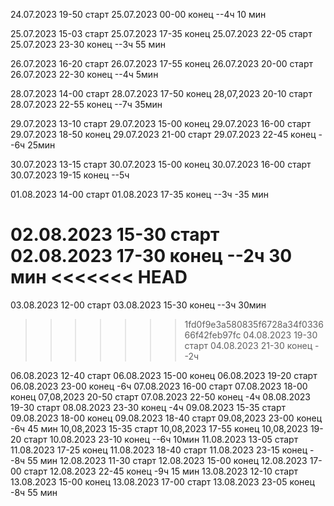 24.07.2023 19-50 старт
25.07.2023 00-00 конец
 --4ч 10 мин

25.07.2023 15-03 старт
25.07.2023 17-35 конец
25.07.2023 22-05 старт
25.07.2023 23-30 конец
--3ч 55 мин

26.07.2023 16-20 старт
26.07.2023 17-55 конец
26.07.2023 20-00 старт
26.07.2023 22-30 конец
--4ч 5мин

28.07.2023 14-00 старт
28.07.2023 17-50 конец
28,07,2023 20-10 старт
28.07.2023 22-55 конец
--7ч 35мин

29.07.2023 13-10 старт
29.07.2023 15-00 конец
29.07.2023 16-00 старт
29.07.2023 18-50 конец
29.07.2023 21-00 старт
29.07.2023 22-45 конец
--6ч 25мин

30.07.2023 13-15 старт
30.07.2023 15-00 конец
30.07.2023 16-00 старт
30.07.2023 19-15 конец
--5ч


01.08.2023 14-00 старт
01.08.2023 17-35 конец
--3ч -35 мин

02.08.2023 15-30 старт
02.08.2023 17-30 конец
--2ч 30 мин
<<<<<<< HEAD
=======
03.08.2023 12-00 старт
03.08.2023 15-30 конец
--3ч 30мин
>>>>>>> 1fd0f9e3a580835f6728a34f033666f42feb97fc
04.08.2023 19-30 старт
04.08.2023 21-30 конец
--2ч

06.08.2023 12-40 старт
06.08.2023 15-00 конец
06.08.2023 19-20 старт
06.08.2023 23-00 конец
-6ч
07.08.2023 16-00 старт
07.08.2023 18-00 конец
07,08,2023 20-50 старт
07.08.2023 22-50 конец
-4ч
08.08.2023 19-30 старт
08.08.2023 23-30 конец
-4ч
09.08.2023 15-35 старт
09.08.2023 18-00 конец
09.08.2023 18-40 старт
09.08,2023 23-00 конец
-6ч 45 мин
10,08,2023 15-35 старт
10,08,2023 17-55 конец
10,08,2023 19-20 старт
10.08.2023 23-10 конец
--6ч 10мин
11.08.2023 13-05 старт
11.08.2023 17-25 конец
11.08.2023 18-40 старт
11.08.2023 23-15 конец
--8ч 55 мин
12.08.2023 11-30 старт
12.08.2023 15-00 конец
12.08.2023 17-00 старт
12.08.2023 22-45 конец
-9ч 15 мин
13.08.2023 12-10 старт
13.08.2023 15-00 конец
13.08.2023 17-00 старт
13.08.2023 23-05 конец
-8ч 55 мин